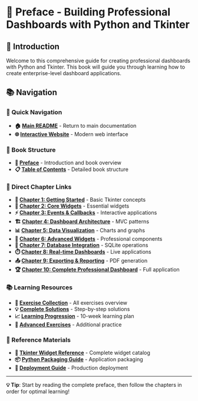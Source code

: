 # 📝 Preface - Building Professional Dashboards with Python and Tkinter

## 🎯 Introduction

Welcome to this comprehensive guide for creating professional dashboards with Python and Tkinter. This book will guide you through learning how to create enterprise-level dashboard applications.

## 📚 Navigation

### 🔗 Quick Navigation
- **🏠 [Main README](../README.md)** - Return to main documentation
- **🌐 [Interactive Website](../index.html)** - Modern web interface

### 📖 Book Structure
- **📝 [Preface](../preface.md)** - Introduction and book overview
- **📋 [Table of Contents](../TABLE_OF_CONTENTS.md)** - Detailed book structure

### 🎯 Direct Chapter Links
- **🎯 [Chapter 1: Getting Started](../chapters/chapter01-getting-started/README.md)** - Basic Tkinter concepts
- **🧩 [Chapter 2: Core Widgets](../chapters/chapter02-core-widgets/README.md)** - Essential widgets
- **⚡ [Chapter 3: Events & Callbacks](../chapters/chapter03-events-callbacks/README.md)** - Interactive applications
- **🏗️ [Chapter 4: Dashboard Architecture](../chapters/chapter04-dashboard-architecture/README.md)** - MVC patterns
- **📊 [Chapter 5: Data Visualization](../chapters/chapter05-data-visualization/README.md)** - Charts and graphs
- **🔧 [Chapter 6: Advanced Widgets](../chapters/chapter06-advanced-widgets/README.md)** - Professional components
- **💾 [Chapter 7: Database Integration](../chapters/chapter07-database-integration/README.md)** - SQLite operations
- **⏱️ [Chapter 8: Real-time Dashboards](../chapters/chapter08-real-time-dashboards/README.md)** - Live applications
- **📤 [Chapter 9: Exporting & Reporting](../chapters/chapter09-exporting-reporting/README.md)** - PDF generation
- **🏆 [Chapter 10: Complete Professional Dashboard](../chapters/chapter10-complete-professional-dashboard/README.md)** - Full application

### 📚 Learning Resources
- **🧪 [Exercise Collection](../exercises_summary.md)** - All exercises overview
- **💡 [Complete Solutions](../exercise_solutions.md)** - Step-by-step solutions
- **📈 [Learning Progression](../learning_progression_guide.md)** - 10-week learning plan
- **🔧 [Advanced Exercises](../additional_exercises.md)** - Additional practice

### 📖 Reference Materials
- **📖 [Tkinter Widget Reference](../appendices/appendix_a_tkinter_widget_reference.md)** - Complete widget catalog
- **📦 [Python Packaging Guide](../appendices/appendix_b_python_packaging.md)** - Application packaging
- **🚀 [Deployment Guide](../appendices/appendix_c_deployment_guide.md)** - Production deployment

---

**💡 Tip**: Start by reading the complete preface, then follow the chapters in order for optimal learning!
